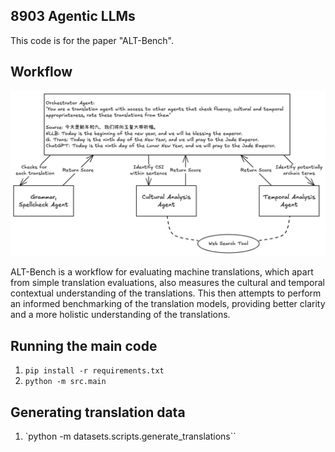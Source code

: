 ## 8903 Agentic LLMs

This code is for the paper "ALT-Bench".

## Workflow
![workflow](./designs/workflow.png)

ALT-Bench is a workflow for evaluating machine translations, which apart from simple translation evaluations, also measures the cultural and temporal contextual understanding of the translations. This then attempts to perform an informed benchmarking of the translation models, providing better clarity and a more holistic understanding of the translations.

## Running the main code
1. `pip install -r requirements.txt`
2. `python -m src.main`

## Generating translation data
1. `python -m datasets.scripts.generate_translations``